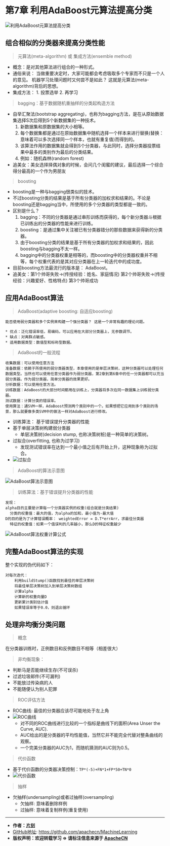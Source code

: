 # 第7章 利用AdaBoost元算法提高分类

![利用AdaBoost元算法提高分类](/images/7.AdaBoost/adaboost_headPage.jpg "利用AdaBoost元算法提高分类")

## 组合相似的分类器来提高分类性能

> 元算法(meta-algorithm) 或 集成方法(ensemble method)

* 概念：是对其他算法进行组合的一种形式。
* 通俗来说： 当做重要决定时，大家可能都会考虑吸取多个专家而不只是一个人的意见。
    机器学习处理问题时又何尝不是如此？ 这就是元算法(meta-algorithm)背后的思想。
* 集成方法：  1. 投票选举   2. 再学习

> bagging：基于数据随机重抽样的分类起构造方法

* 自举汇聚法(bootstrap aggregating)，也称为bagging方法，是在从原始数据集选择S次后得到S个新数据集的一种技术。
    1. 新数据集和原数据集的大小相等。
    2. 每个数据集都是通过在原始数据集中随机选择一个样本来进行替换(替换：意味着可以多次选择同一个样本，也就有重复值)而得到的。
    3. 该算法作用的数据集就会得到S个分类器，与此同时，选择分类器投票结果中最多的类别作为最后的分类结果。
    4. 例如：随机森林(random forest)
* 追美女：美女选择择偶对象的时候，会问几个闺蜜的建议，最后选择一个综合得分最高的一个作为男朋友

> boosting

* boosting是一种与bagging很类似的技术。
* 不过boosting分类的结果是基于所有分类器的加权求和结果的。不论是boosting还是bagging当中，所使用的多个分类器的类型都是一致的。
* 区别是什么？
    1. bagging：不同的分类器是通过串形训练而获得的，每个新分类器斗根据已训练出的分类器的性能来进行训练。
    2. boosting：是通过集中关注被已有分类器错分的那些数据来获得新的分类器。
    3. 由于boosting分类的结果是基于所有分类器的加权求和结果的，因此boosting与bagging不太一样。
    4. bagging中的分类器权重是相等的，而boosting中的分类器权重并不相等，每个权重代表的是其对应分类器在上一轮迭代中的成功度。
* 目前boosting方法最流行的版本是： AdaBoost。
* 追美女：第1个帅哥失败->(传授经验：姓名、家庭情况) 第2个帅哥失败->(传授经验：兴趣爱好、性格特点) 第3个帅哥成功

## 应用AdaBoost算法

> AdaBoost(adaptive boosting: 自适应boosting)

```
能否使用弱分类器和多个实例来构建一个强分类器？ 这是一个非常有趣的理论问题。

* 优点：泛化错误率低，易编码，可以应用在大部分分类器上，无参数调节。
* 缺点：对离群点敏感。
* 适用数据类型：数值型和标称型数据。
```

> AdaBoost的一般流程

```
收集数据：可以使用任意方法
准备数据：依赖于所使用的弱分类器类型，本章使用的是单层决策树，这种分类器可以处理任何数据类型。当然也可以使用任意分类器作为弱分类器，第2章到第6章中的任一分类器都可以充当弱分类器。作为弱分类器，简单分类器的效果更好。
分析数据：可以使用任意方法。
训练数据：AdaBoost的大部分时间都用在训练上，分类器将多次在同一数据集上训练弱分类器。
测试数据：计算分类的错误率。
使用算法：通SVM一样，AdaBoost预测两个类别中的一个。如果想把它应用到多个类别的场景，那么就要像多类SVM中的做法一样对AdaBoost进行修改。
```

* 训练算法： 基于错误提升分类器的性能
* 基于单层决策树构建弱分类器
    * 单层决策树(decision stump, 也称决策树桩)是一种简单的决策树。
* 过拟合(overfitting, 也称为过学习)
    * 发现测试错误率在达到一个最小值之后有开始上升，这种现象称为过拟合。
* ![过拟合](/images/7.AdaBoost/过拟合.png)

> AdaBoost的算法示意图

![AdaBoost算法示意图](/images/7.AdaBoost/adaboost_illustration.png "AdaBoost算法示意图")

> 训练算法：基于错误提升分类器的性能

```
发现：
alpha目的主要是计算每一个分类器实例的权重(组合就是分类结果)
  分类的权重值：最大的值，为alpha的加和，最小值为-最大值
D的目的是为了计算错误概率： weightedError = D.T*errArr，求最佳分类器
  特征的权重值：如果一个值误判的几率越小，那么D的特征权重越少
```

![AdaBoost算法权重计算公式](/images/7.AdaBoost/adaboost_alpha.png "AdaBoost算法权重计算公式")

## 完整AdaBoost算法的实现

整个实现的伪代码如下：

```
对每次迭代：
    利用buildStump()函数找到最佳的单层决策树
    将最佳单层决策树加入到单层决策树数组
    计算alpha
    计算新的权重向量D
    更新累计类别估计值
    如果错误率等于0.0，则退出循环
```

## 处理非均衡分类问题

> 概念

在分类器训练时，正例数目和反例数目不相等（相差很大）

> 非均衡现象：

* 判断马是否能继续生存(不可误杀)
* 过滤垃圾邮件(不可漏判)
* 不能放过传染病的人
* 不能随便认为别人犯罪

> ROC评估方法

* ROC曲线: 最佳的分类器应该尽可能地处于左上角
* ![ROC曲线](/images/7.AdaBoost/ROC曲线.png)
    * 对不同的ROC曲线进行比较的一个指标是曲线下的面积(Area Unser the Curve, AUC). 
    * AUC给出的是分类器的平均性能值，当然它并不能完全代替对整条曲线的观察。
    * 一个完美分类器的AUC为1，而随机猜测的AUC则为0.5。

> 代价函数

* 基于代价函数的分类器决策控制：`TP*(-5)+FN*1+FP*50+TN*0`
* ![代价函数](/images/7.AdaBoost/代价函数.png)

> 抽样

* 欠抽样(undersampling)或者过抽样(oversampling)
    * 欠抽样: 意味着删除样例
    * 过抽样: 意味着复制样例(重复使用)

* * *

* **作者：[片刻](http://www.apache.wiki/display/~jiangzhonglian)**
* [GitHub地址](https://github.com/apachecn/MachineLearning): <https://github.com/apachecn/MachineLearning>
* **版权声明：欢迎转载学习 => 请标注信息来源于 [ApacheCN](http://www.apachecn.org/)**
